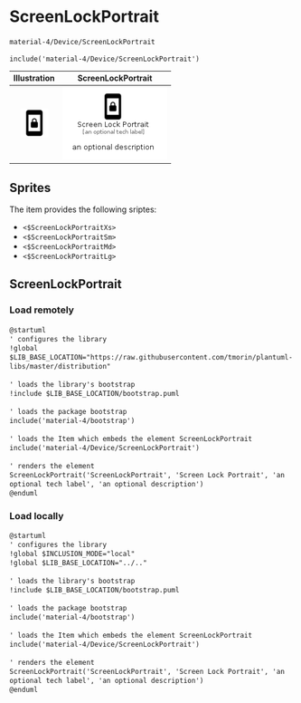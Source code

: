# ScreenLockPortrait


```text
material-4/Device/ScreenLockPortrait
```

```text
include('material-4/Device/ScreenLockPortrait')
```



| Illustration | ScreenLockPortrait |
| :---: | :---: |
| ![illustration for Illustration](../../material-4/Device/ScreenLockPortrait.png) | ![illustration for ScreenLockPortrait](../../material-4/Device/ScreenLockPortrait.Local.png) |



## Sprites
The item provides the following sriptes:

- `<$ScreenLockPortraitXs>`
- `<$ScreenLockPortraitSm>`
- `<$ScreenLockPortraitMd>`
- `<$ScreenLockPortraitLg>`





## ScreenLockPortrait

### Load remotely
```plantuml
@startuml
' configures the library
!global $LIB_BASE_LOCATION="https://raw.githubusercontent.com/tmorin/plantuml-libs/master/distribution"

' loads the library's bootstrap
!include $LIB_BASE_LOCATION/bootstrap.puml

' loads the package bootstrap
include('material-4/bootstrap')

' loads the Item which embeds the element ScreenLockPortrait
include('material-4/Device/ScreenLockPortrait')

' renders the element
ScreenLockPortrait('ScreenLockPortrait', 'Screen Lock Portrait', 'an optional tech label', 'an optional description')
@enduml
```

### Load locally
```plantuml
@startuml
' configures the library
!global $INCLUSION_MODE="local"
!global $LIB_BASE_LOCATION="../.."

' loads the library's bootstrap
!include $LIB_BASE_LOCATION/bootstrap.puml

' loads the package bootstrap
include('material-4/bootstrap')

' loads the Item which embeds the element ScreenLockPortrait
include('material-4/Device/ScreenLockPortrait')

' renders the element
ScreenLockPortrait('ScreenLockPortrait', 'Screen Lock Portrait', 'an optional tech label', 'an optional description')
@enduml
```

